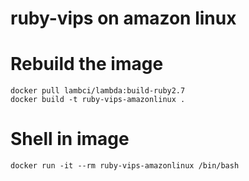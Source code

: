 # ruby-vips on amazon linux

# Rebuild the image

```
docker pull lambci/lambda:build-ruby2.7
docker build -t ruby-vips-amazonlinux .
```

# Shell in image

```
docker run -it --rm ruby-vips-amazonlinux /bin/bash
```

